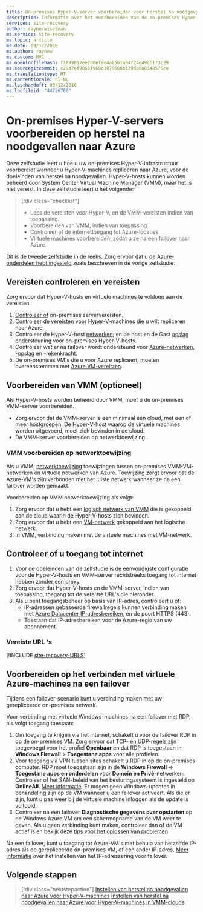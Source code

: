 ```yaml
---
title: On-premises Hyper-V-server voorbereiden voor herstel na noodgevallen van Hyper-V-machines naar Azure | Microsoft Docs
description: Informatie over het voorbereiden van de on-premises Hyper-V-machines niet worden beheerd door System Center VMM voor herstel na noodgevallen naar Azure met de Azure Site Recovery-service.
services: site-recovery
author: rayne-wiselman
ms.service: site-recovery
ms.topic: article
ms.date: 09/12/2018
ms.author: raynew
ms.custom: MVC
ms.openlocfilehash: f1899817ee2d0efec4ab561a64f24e49cb173c29
ms.sourcegitcommit: c29d7ef9065f960c3079660b139dd6a8348576ce
ms.translationtype: MT
ms.contentlocale: nl-NL
ms.lasthandoff: 09/12/2018
ms.locfileid: "44720766"
---
```

# <a name="prepare-on-premises-hyper-v-servers-for-disaster-recovery-to-azure"></a>On-premises Hyper-V-servers voorbereiden op herstel na noodgevallen naar Azure

Deze zelfstudie leert u hoe u uw on-premises Hyper-V-infrastructuur voorbereidt wanneer u Hyper-V-machines repliceren naar Azure, voor de doeleinden van herstel na noodgevallen. Hyper-V-hosts kunnen worden beheerd door System Center Virtual Machine Manager (VMM), maar het is niet vereist.  In deze zelfstudie leert u het volgende:

> [!div class="checklist"]
> * Lees de vereisten voor Hyper-V, en de VMM-vereisten indien van toepassing.
> * Voorbereiden van VMM, indien van toepassing
> * Controleer of de internettoegang tot Azure-locaties
> * Virtuele machines voorbereiden, zodat u ze na een failover naar Azure

Dit is de tweede zelfstudie in de reeks. Zorg ervoor dat u [de Azure-onderdelen hebt ingesteld](tutorial-prepare-azure.md) zoals beschreven in de vorige zelfstudie.



## <a name="review-requirements-and-prerequisites"></a>Vereisten controleren en vereisten

Zorg ervoor dat Hyper-V-hosts en virtuele machines te voldoen aan de vereisten.

1. [Controleer of](hyper-v-azure-support-matrix.md#on-premises-servers) on-premises serververeisten.
2. [Controleer de vereisten](hyper-v-azure-support-matrix.md#replicated-vms) voor Hyper-V-machines die u wilt repliceren naar Azure.
3. Controleer de Hyper-V-host [netwerken](hyper-v-azure-support-matrix.md#hyper-v-network-configuration); en de host en de Gast [opslag](hyper-v-azure-support-matrix.md#hyper-v-host-storage) ondersteuning voor on-premises Hyper-V-hosts.
4. Controleer wat er na failover wordt ondersteund voor [Azure-netwerken](hyper-v-azure-support-matrix.md#azure-vm-network-configuration-after-failover), [-opslag](hyper-v-azure-support-matrix.md#azure-storage) en [-rekenkracht](hyper-v-azure-support-matrix.md#azure-compute-features).
5. De on-premises VM's die u voor Azure repliceert, moeten overeenstemmen met [Azure VM-vereisten](hyper-v-azure-support-matrix.md#azure-vm-requirements).


## <a name="prepare-vmm-optional"></a>Voorbereiden van VMM (optioneel)

Als Hyper-V-hosts worden beheerd door VMM, moet u de on-premises VMM-server voorbereiden. 

- Zorg ervoor dat de VMM-server is een minimaal één cloud, met een of meer hostgroepen. De Hyper-V-host waarop de virtuele machines worden uitgevoerd, moet zich bevinden in de cloud.
- De VMM-server voorbereiden op netwerktoewijzing.

### <a name="prepare-vmm-for-network-mapping"></a>VMM voorbereiden op netwerktoewijzing

Als u VMM, [netwerktoewijzing](site-recovery-network-mapping.md) toewijzingen tussen on-premises VMM-VM-netwerken en virtuele netwerken van Azure. Toewijzing zorgt ervoor dat de Azure-VM's zijn verbonden met het juiste netwerk wanneer ze na een failover worden gemaakt.

Voorbereiden op VMM netwerktoewijzing als volgt:

1. Zorg ervoor dat u hebt een [logisch netwerk van VMM](https://docs.microsoft.com/system-center/vmm/network-logical) die is gekoppeld aan de cloud waarin de Hyper-V-hosts zich bevinden.
2. Zorg ervoor dat u hebt een [VM-netwerk](https://docs.microsoft.com/system-center/vmm/network-virtual) gekoppeld aan het logische netwerk.
3. In VMM, verbinding maken met de virtuele machines met VM-netwerk.

## <a name="verify-internet-access"></a>Controleer of u toegang tot internet

1. Voor de doeleinden van de zelfstudie is de eenvoudigste configuratie voor de Hyper-V-hosts en VMM-server rechtstreeks toegang tot internet hebben zonder een proxy. 
2. Zorg ervoor dat Hyper-V-hosts en de VMM-server, indien van toepassing, toegang tot de vereiste URL's die hieronder.   
3. Als u bent toegangsbeheer op basis van IP-adres, controleert u of:
    - IP-adressen gebaseerde firewallregels kunnen verbinding maken met [Azure Datacenter IP-adresbereiken](https://www.microsoft.com/download/confirmation.aspx?id=41653), en de poort HTTPS (443).
    - Toestaan dat IP-adresbereiken voor de Azure-regio van uw abonnement.
    
### <a name="required-urls"></a>Vereiste URL 's


[!INCLUDE [site-recovery-URLS](../../includes/site-recovery-URLS.md)]


## <a name="prepare-to-connect-to-azure-vms-after-failover"></a>Voorbereiden op het verbinden met virtuele Azure-machines na een failover

Tijdens een failover-scenario kunt u verbinding maken met uw gerepliceerde on-premises netwerk.

Voor verbinding met virtuele Windows-machines na een failover met RDP, als volgt toegang toestaan:

1. Om toegang te krijgen via het internet, schakelt u voor de failover RDP in op de on-premises VM. Zorg ervoor dat TCP- en UDP-regels zijn toegevoegd voor het profiel **Openbaar** en dat RDP is toegestaan in **Windows Firewall** > **Toegestane apps** voor alle profielen.
2. Voor toegang via VPN tussen sites schakelt u RDP in op de on-premises computer. RDP moet toegestaan zijn in de **Windows Firewall** -> **Toegestane apps en onderdelen** voor **Domein en Privé**-netwerken.
   Controleer of het SAN-beleid van het besturingssysteem is ingesteld op **OnlineAll**. [Meer informatie](https://support.microsoft.com/kb/3031135). Er mogen geen Windows-updates in behandeling zijn op de VM wanneer u een failover activeert. Als die er zijn, kunt u pas weer bij de virtuele machine inloggen als de update is voltooid.
3. Controleer na een failover **Diagnostische gegevens over opstarten** op de Windows Azure VM om een schermopname van de VM weer te geven. Als u geen verbinding kunt maken, controleer dan of de VM actief is en bekijk deze [tips voor het oplossen van problemen](http://social.technet.microsoft.com/wiki/contents/articles/31666.troubleshooting-remote-desktop-connection-after-failover-using-asr.aspx).

Na een failover, kunt u toegang tot Azure-VM's met behulp van hetzelfde IP-adres als de gerepliceerde on-premises VM, of een ander IP-adres. [Meer informatie](concepts-on-premises-to-azure-networking.md) over het instellen van het IP-adressering voor failover.

## <a name="next-steps"></a>Volgende stappen

> [!div class="nextstepaction"]
> [Instellen van herstel na noodgevallen naar Azure voor Hyper-V-machines](tutorial-hyper-v-to-azure.md)
> [instellen van herstel na noodgevallen naar Azure voor Hyper-V-machines in VMM-clouds](tutorial-hyper-v-vmm-to-azure.md)
